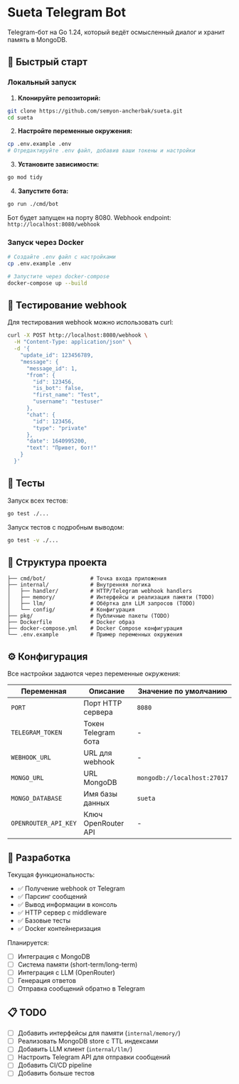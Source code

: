 # Sueta Telegram Bot

Telegram-бот на Go 1.24, который ведёт осмысленный диалог и хранит память в MongoDB.

## 🚀 Быстрый старт

### Локальный запуск

1. **Клонируйте репозиторий:**
```bash
git clone https://github.com/semyon-ancherbak/sueta.git
cd sueta
```

2. **Настройте переменные окружения:**
```bash
cp .env.example .env
# Отредактируйте .env файл, добавив ваши токены и настройки
```

3. **Установите зависимости:**
```bash
go mod tidy
```

4. **Запустите бота:**
```bash
go run ./cmd/bot
```

Бот будет запущен на порту 8080. Webhook endpoint: `http://localhost:8080/webhook`

### Запуск через Docker

```bash
# Создайте .env файл с настройками
cp .env.example .env

# Запустите через docker-compose
docker-compose up --build
```

## 📝 Тестирование webhook

Для тестирования webhook можно использовать curl:

```bash
curl -X POST http://localhost:8080/webhook \
  -H "Content-Type: application/json" \
  -d '{
    "update_id": 123456789,
    "message": {
      "message_id": 1,
      "from": {
        "id": 123456,
        "is_bot": false,
        "first_name": "Test",
        "username": "testuser"
      },
      "chat": {
        "id": 123456,
        "type": "private"
      },
      "date": 1640995200,
      "text": "Привет, бот!"
    }
  }'
```

## 🧪 Тесты

Запуск всех тестов:
```bash
go test ./...
```

Запуск тестов с подробным выводом:
```bash
go test -v ./...
```

## 📂 Структура проекта

```
├── cmd/bot/              # Точка входа приложения
├── internal/             # Внутренняя логика
│   ├── handler/          # HTTP/Telegram webhook handlers
│   ├── memory/           # Интерфейсы и реализация памяти (TODO)
│   ├── llm/              # Обёртка для LLM запросов (TODO)
│   └── config/           # Конфигурация
├── pkg/                  # Публичные пакеты (TODO)
├── Dockerfile            # Docker образ
├── docker-compose.yml    # Docker Compose конфигурация
└── .env.example          # Пример переменных окружения
```

## ⚙️ Конфигурация

Все настройки задаются через переменные окружения:

| Переменная | Описание | Значение по умолчанию |
|------------|----------|----------------------|
| `PORT` | Порт HTTP сервера | `8080` |
| `TELEGRAM_TOKEN` | Токен Telegram бота | - |
| `WEBHOOK_URL` | URL для webhook | - |
| `MONGO_URL` | URL MongoDB | `mongodb://localhost:27017` |
| `MONGO_DATABASE` | Имя базы данных | `sueta` |
| `OPENROUTER_API_KEY` | Ключ OpenRouter API | - |

## 🔧 Разработка

Текущая функциональность:
- ✅ Получение webhook от Telegram
- ✅ Парсинг сообщений
- ✅ Вывод информации в консоль
- ✅ HTTP сервер с middleware
- ✅ Базовые тесты
- ✅ Docker контейнеризация

Планируется:
- [ ] Интеграция с MongoDB
- [ ] Система памяти (short-term/long-term)
- [ ] Интеграция с LLM (OpenRouter)
- [ ] Генерация ответов
- [ ] Отправка сообщений обратно в Telegram

## 📋 TODO

- [ ] Добавить интерфейсы для памяти (`internal/memory/`)
- [ ] Реализовать MongoDB store с TTL индексами
- [ ] Добавить LLM клиент (`internal/llm/`)
- [ ] Настроить Telegram API для отправки сообщений
- [ ] Добавить CI/CD pipeline
- [ ] Добавить больше тестов
